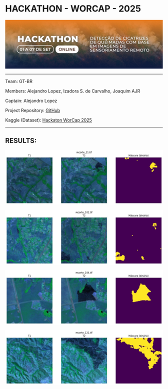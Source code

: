 # HACKATHON - WORCAP - 2025


![](https://github.com/IzadoraSC/hackathon_workcap_2025/blob/main/hackathon_2025.png)

---
Team: GT-BR

Members: Alejandro Lopez, Izadora S. de Carvalho, Joaquim AJR

Captain: Alejandro Lopez

Project Repository: [GitHub](https://github.com/IzadoraSC/hackathon_workcap_2025)

Kaggle (Dataset): [Hackaton WorCap 2025](https://www.kaggle.com/competitions/worcap-2025)

---

## RESULTS:
![](https://github.com/IzadoraSC/hackathon_workcap_2025/blob/main/img/image4.jpg)

![](https://github.com/IzadoraSC/hackathon_workcap_2025/blob/main/img/image3.jpg)

![](https://github.com/IzadoraSC/hackathon_workcap_2025/blob/main/img/image2.jpg)

![](https://github.com/IzadoraSC/hackathon_workcap_2025/blob/main/img/image1.jpg)
